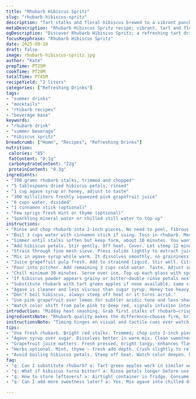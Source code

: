 ```yaml
---
title: "Rhubarb Hibiscus Spritz"
slug: "rhubarb-hibiscus-spritz"
description: "Tart stalks and floral hibiscus brewed to a vibrant punch. Swap sugar for agave for clean sweetness. Lemon replaced with pink grapefruit for subtle bitterness. Boil, steep, strain, chill. Bubble or still water finish. Pitch perfect fizz or calm quench. Adjust acidity by eye and tongue. Handful of aromatic herbs optional. Layer textures visually—ruby pink pour, crimson petals sinking. Rhubarb crispness meets floral sharpness with citrus twist. Easy prep, no fancy tools. Go slow with heat. Avoid bitter burn or soggy petals. A versatile drink base for mocktails or straight sips. Hydrating, fragrant, and bright against summer heat or mellow autumn days."
metaDescription: "Rhubarb Hibiscus Spritz recipe; vibrant, tart and floral punch perfect for summer. Agave sweetness and grapefruit's subtle bitterness shine through."
ogDescription: "Discover Rhubarb Hibiscus Spritz; a refreshing tart drink with floral notes and a hint of grapefruit. Perfect for warm days or as a mocktail base."
focusKeyphrase: "Rhubarb Hibiscus Spritz"
date: 2025-09-10
draft: false
image: rhubarb-hibiscus-spritz.jpg
author: "Kate"
prepTime: PT25M
cookTime: PT20M
totalTime: PT45M
recipeYield: "2 liters"
categories: ["Refreshing Drinks"]
tags:
- "summer drinks"
- "mocktails"
- "rhubarb recipes"
- "beverage base"
keywords:
- "rhubarb drink"
- "summer beverage"
- "hibiscus spritz"
breadcrumb: ["Home", "Recipes", "Refreshing Drinks"]
nutrition: 
 calories: "85"
 fatContent: "0.1g"
 carbohydrateContent: "22g"
 proteinContent: "0.3g"
ingredients:
- "700 grams rhubarb stalks, trimmed and chopped"
- "5 tablespoons dried hibiscus petals, rinsed"
- "1 cup agave syrup or honey, adjust to taste"
- "300 milliliters freshly squeezed pink grapefruit juice"
- "6 cups water, divided"
- "1 cinnamon stick (optional)"
- "Few sprigs fresh mint or thyme (optional)"
- "Sparkling mineral water or chilled still water to top up"
instructions:
- "Rinse and chop rhubarb into 2-inch pieces. No need to peel, fibrous texture dissolves on simmer."
- "Boil 3 cups water with cinnamon stick if using. Toss in rhubarb. Medium-low heat."
- "Simmer until stalks soften but keep form, about 10 minutes. You want tension still. Skin taut but tender."
- "Add hibiscus petals. Stir gently. Off heat. Cover. Let steep 12 minutes. Dark ruby infuses the air."
- "Strain through fine mesh sieve. Press solids lightly to extract juice. Avoid bitterness from over-squeezing fibers."
- "Mix in agave syrup while warm. It dissolves smoothly, no graininess."
- "Juice grapefruit pulp fresh. Add to strained liquid. Stir well. Citrus oils and sour brightness awaken flavors."
- "Pour into pitcher. Add remaining 3 cups cold water. Taste. Adjust sweetness or tartness now. Balance. No guessing."
- "Chill minimum 30 minutes. Serve over ice. Top up each glass with sparkling or still water. Mint or thyme sprigs add herbaceous notes."
- "If hibiscus powder appears grainy or bitter—double rinse petals next time or steep shorter."
- "Substitute rhubarb with tart green apples if none available, same simmer technique, taste changes but works."
- "Agave is cleaner and less viscous than sugar syrup. Honey too heavy, alters clarity."
- "Don’t boil hibiscus, always steep off heat or it turns acrid."
- "Use pink grapefruit over lemon for subtler acidic tone and less sharpness."
- "Watch color shift from pale pink to deep red, signals infusion intensity and timing."
introduction: "Midday heat smashing. Grab first stalks of rhubarb—crisp, sharp, raw-edged. Hibiscus petals dusty, dried dark red. Sweetness needed — not bland white sugar but agave syrup, subtle, clean. Citrus punch. Instead of dull lemon, pink grapefruit. Tangy, bitter, complex. Watch steam rising as rhubarb simmers till tender but not mush. Add petals off heat, steep like tea, thrive on color bleeding crimson. Strain carefully, avoiding pulp and dust grit. Stir in sweetness while warm, see it melt and shine in ruby liquid. Cool it or fizz it with mineral water. Fresh herbs optional but worth it. Mint or thyme slice through sweetness with green brightness. Keep chilled, sip slow. Refreshes without cloying. Finishes dry in throat. Layer textures visually. Bold red, pale ice, bubbles singing. A light, floral tartness weaving through palate. No fuss. Just skill and senses."
ingredientsNote: "Rhubarb quality makes the difference—choose firm, bright red stalks, avoid overly woody ends. No need to peel; skin softens and adds subtle bitterness that balances sweet. Hibiscus petals are best rinsed to clear dust and grit—low-grade petals spike bitterness otherwise. Agave syrup handles low-temp sweetening better than granulated sugar, dissolving easier with no graininess—don’t overdo sweetness, let tartness breathe. Pink grapefruit juice substitutes lemon for nuanced bitterness. Try fresh mint or lemon thyme for summer herbs; they cut sweet and elevate aromas. Cinnamon stick optional but adds warmth under floral notes; remove before steeping hibiscus or taste goes muddy. Water quality matters—mineral-rich for base, pure water for dilution and topping. To boost punch, double concentrate rhubarb infusion but keep steep time short to avoid astringency."
instructionsNote: "Timing hinges on visual and tactile cues over watch. Rhubarb simmers till tender but not disintegrated; skin will wrinkle and slightly separate but stalk holds shape. Hibiscus petals steep off heat; boiling scalds petals, releasing harsh flavors—watch color deepen to rich red but stop steep when liquid just vibrant, not murky. Straining is key to clarity—press solids gently, harsh squeezing pulls tannins and bits that all end bitter. Sweeten while warm so syrup or agave dissolves fully, no gritty residue. Citrus juice added last for brightness, don’t cook or simmer it. Chill thoroughly before serving; coolness sharpens flavors and texture. Serving with bubbles adds crisp mouthfeel; still water softens acidity and lengthens drink. Garnishes picked just before serving prevent wilting or flavor loss. Troubleshoot bitter notes by reducing hibiscus steep or rinsing petals longer next time. Avoid clumping by stirring syrup into warm liquid not cold. Keep cold storage airtight for maximum freshness."
tips:
- "Use fresh rhubarb. Bright red stalks. Trimmed; chop into 2-inch pieces. Overcooked? No goo. Just tender with shape. Watch skin for wrinkling. Timing key."
- "Agave syrup over sugar. Dissolves better in warm mix. Clean sweetness shines through. Adjust taste early; warm makes easier. Avoid bitterness from wrong ratios."
- "Grapefruit juice matters. Fresh pressed, bright tangy; enhances flavor. Swap lemon for subtle bitterness. Avoid overly sweet, let tartness breathe. Balance essential."
- "Herbs optional. Mint, thyme – fresh add depth. Crush slightly to release oils. Add for brightness against sweet tones. Avoid wilting, add just before serving."
- "Avoid boiling hibiscus petals. Steep off heat. Watch color deepen. Don’t oversteep; bitterness creeps in. Keep strains gentle to avoid leftover solids in final mix."
faq:
- "q: Can I substitute rhubarb? a: Tart green apples work in similar way. Different taste but similar prep. Chop, simmer as you would rhubarb."
- "q: What if hibiscus turns bitter? a: Rinse petals longer before use. Steep less next time. Keep an eye; color shifts, know when to strain."
- "q: How to store leftovers? a: Airtight container in fridge. Consume within 3 days for best taste. Don't freeze, changes flavor profile. Fresh is key."
- "q: Can I add more sweetness later? a: Yes. Mix agave into chilled drink to avoid graininess. Adjust to taste is vital. Don’t skip taste testing."

---
```

